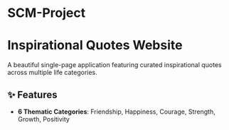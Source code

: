 # SCM-Project
# Inspirational Quotes Website

A beautiful single-page application featuring curated inspirational quotes across multiple life categories.

## ✨ Features
- **6 Thematic Categories**: Friendship, Happiness, Courage, Strength, Growth, Positivity